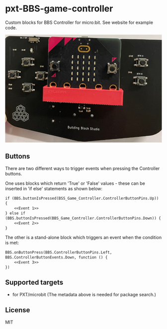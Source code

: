 # pxt-BBS-game-controller

Custom blocks for BBS Controller for micro:bit. 
See website for example code.

![](https://raw.githubusercontent.com/LearnWeaver/pxt-bbs-controller/main/icon.png)

## Buttons
There are two different ways to trigger events when pressing the Controller buttons.

One uses blocks which return 'True' or 'False' values - these can be inserted in 'if else' statements as shown below:

```blocks
if (BBS.buttonIsPressed(BSS_Game_Controller.ControllerButtonPins.Up)) {
    <<Event 1>>
} else if (BBS.buttonIsPressed(BBS_Game_Controller.ControllerButtonPins.Down)) {
    <<Event 2>>
}
```

The other is a stand-alone block which triggers an event when the condition is met:

```blocks
BBS.onButtonPress(BBS.ControllerButtonPins.Left, BBS.ControllerButtonEvents.Down, function () {
    <<Event 3>>
})
```


## Supported targets

* for PXT/microbit
(The metadata above is needed for package search.)

## License

MIT
